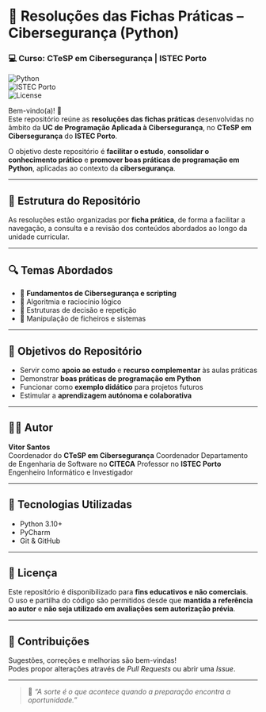 # 🐍 Resoluções das Fichas Práticas – Cibersegurança (Python)  
### 💻 Curso: CTeSP em Cibersegurança | ISTEC Porto

![Python](https://img.shields.io/badge/Python-3776AB.svg?style=for-the-badge&logo=python&logoColor=white)  
![ISTEC Porto](https://img.shields.io/badge/ISTEC-Porto-blue?style=for-the-badge)  
![License](https://img.shields.io/badge/license-Educational-lightgrey?style=for-the-badge)

Bem-vindo(a)! 👋  
Este repositório reúne as **resoluções das fichas práticas** desenvolvidas no âmbito da **UC de Programação Aplicada à Cibersegurança**, no **CTeSP em Cibersegurança** do **ISTEC Porto**.

O objetivo deste repositório é **facilitar o estudo**, **consolidar o conhecimento prático** e **promover boas práticas de programação em Python**, aplicadas ao contexto da **cibersegurança**.

---

## 📂 Estrutura do Repositório

As resoluções estão organizadas por **ficha prática**, de forma a facilitar a navegação, a consulta e a revisão dos conteúdos abordados ao longo da unidade curricular.

---

## 🔍 Temas Abordados

- 🔐 **Fundamentos de Cibersegurança e scripting**  
- 🧠 Algoritmia e raciocínio lógico
- 🧮 Estruturas de decisão e repetição
- 🧰 Manipulação de ficheiros e sistemas

---

## 🚀 Objetivos do Repositório

- Servir como **apoio ao estudo** e **recurso complementar** às aulas práticas  
- Demonstrar **boas práticas de programação em Python**  
- Funcionar como **exemplo didático** para projetos futuros  
- Estimular a **aprendizagem autónoma e colaborativa**

---

## 🧑‍🏫 Autor

**Vitor Santos**  
Coordenador do **CTeSP em Cibersegurança**
Coordenador Departamento de Engenharia de Software no **CITECA**
Professor no **ISTEC Porto**  
Engenheiro Informático e Investigador

---

## 🧰 Tecnologias Utilizadas

- Python 3.10+  
- PyCharm  
- Git & GitHub  

---

## 📄 Licença

Este repositório é disponibilizado para **fins educativos e não comerciais**.  
O uso e partilha do código são permitidos desde que **mantida a referência ao autor** e **não seja utilizado em avaliações sem autorização prévia**.

---

## 💬 Contribuições

Sugestões, correções e melhorias são bem-vindas!  
Podes propor alterações através de *Pull Requests* ou abrir uma *Issue*.

---

> 🧠 *“A sorte é o que acontece quando a preparação encontra a oportunidade.”*
